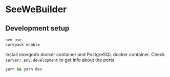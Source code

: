 # SeeWeBuilder

## Development setup 

```sh
nvm use
corepack enable
```

Install mongodb docker container and PostgreSQL docker container. 
Check `server/.env.development` to get info about the ports  

```sh
yarn && yarn dev
```

